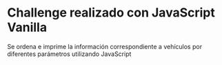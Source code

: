 <h1>Challenge realizado con JavaScript Vanilla</h1>
<p>Se ordena e imprime la información correspondiente a vehículos por diferentes parámetros utilizando JavaScript</p>
